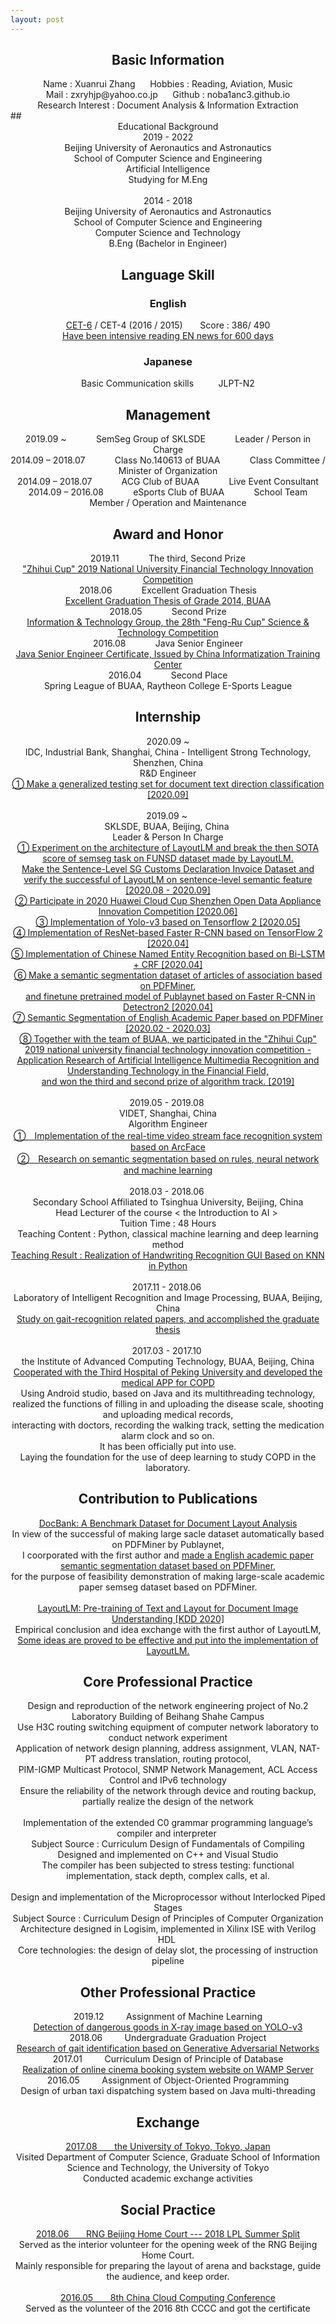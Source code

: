 ```yaml
---
layout: post
---
```


## <center>Basic Information</center>

<center>Name : Xuanrui Zhang      Hobbies : Reading, Aviation, Music</center>
<center>Mail : zxryhjp@yahoo.co.jp      Github : noba1anc3.github.io</center>
<center>Research Interest : Document Analysis & Information Extraction</center>
## <center>Educational Background</center>

<center>2019 - 2022</center>
<center>Beijing University of Aeronautics and Astronautics</center>
<center>School of Computer Science and Engineering</center>
<center>Artificial Intelligence</center>
<center>Studying for M.Eng</center><br>

<center>2014 - 2018</center>
<center>Beijing University of Aeronautics and Astronautics</center>
<center>School of Computer Science and Engineering</center>
<center>Computer Science and Technology</center>
<center>B.Eng (Bachelor in Engineer)</center>

## <center>Language Skill</center>

### <center>English</center>

<center><a href="http://m.qpic.cn/psc?/fef49446-40e0-48c4-adcc-654c5015022c/90yfO.8bOadXEE4MiHsPn6TyffVgPNmGcjIvjOKMuxcAKJ1BZrBzbZJm2HeN8VaripjDuYYmI8vvcL1pckOBsQ!!/b&bo=VAROBlQETgYRCT4!&rf=viewer_4">CET-6</a> / CET-4 (2016 / 2015) &nbsp;&nbsp;&nbsp;&nbsp;&nbsp; Score : 386/ 490</center>

<center><a href="http://www.github.com/noba1anc3/en_news">
Have been intensive reading EN news for 600 days</a></center>

### <center>Japanese</center>

<center>Basic Communication skills &nbsp;&nbsp;&nbsp;&nbsp;&nbsp;&nbsp;&nbsp;&nbsp; JLPT-N2</center>

## <center>Management</center>

<center> 2019.09 ~  &nbsp;&nbsp;&nbsp;&nbsp;&nbsp;&nbsp;&nbsp;&nbsp;&nbsp;&nbsp; 
SemSeg Group of SKLSDE &nbsp;&nbsp;&nbsp;&nbsp;&nbsp;&nbsp;&nbsp;&nbsp;&nbsp;&nbsp; Leader / Person in Charge</center>

<center> 2014.09 – 2018.07 &nbsp;&nbsp;&nbsp;&nbsp;&nbsp;&nbsp;&nbsp;&nbsp;&nbsp;&nbsp; 
Class No.140613 of BUAA &nbsp;&nbsp;&nbsp;&nbsp;&nbsp;&nbsp;&nbsp;&nbsp;&nbsp;&nbsp; Class Committee / Minister of Organization</center>

<center> 2014.09 – 2018.07 &nbsp;&nbsp;&nbsp;&nbsp;&nbsp;&nbsp;&nbsp;&nbsp;&nbsp;&nbsp; 
ACG Club of BUAA &nbsp;&nbsp;&nbsp;&nbsp;&nbsp;&nbsp;&nbsp;&nbsp;&nbsp;&nbsp; Live Event Consultant</center>

<center>2014.09 – 2016.08 &nbsp;&nbsp;&nbsp;&nbsp;&nbsp;&nbsp;&nbsp;&nbsp;&nbsp;&nbsp; 
eSports Club of BUAA &nbsp;&nbsp;&nbsp;&nbsp;&nbsp;&nbsp;&nbsp;&nbsp;&nbsp;&nbsp; School Team Member / Operation and Maintenance</center>

## <center>Award and Honor</center>

<center>2019.11 &nbsp;&nbsp;&nbsp;&nbsp;&nbsp;&nbsp;&nbsp;&nbsp;&nbsp;&nbsp; The third, Second Prize <br>
<a href="http://m.qpic.cn/psc?/fef49446-40e0-48c4-adcc-654c5015022c/90yfO.8bOadXEE4MiHsPn64qNm51rLgAai7.Wdd69I4jNTfeUmBiRviOWdww2JZxEQJ2WmRkpij4t73uFKp6Vw!!/b&bo=CwtABlQM.gYDCc4!&rf=viewer_4">
"Zhihui Cup" 2019 National University Financial Technology Innovation Competition</a></center>

<center>2018.06 &nbsp;&nbsp;&nbsp;&nbsp;&nbsp;&nbsp;&nbsp;&nbsp;&nbsp;&nbsp; Excellent Graduation Thesis <br>
<a href="http://m.qpic.cn/psc?/fef49446-40e0-48c4-adcc-654c5015022c/90yfO.8bOadXEE4MiHsPn0UBm6Jr6mYr41cemrSkByfnoZcEUrB2.JZSuXZOjpIzNLNN3tMV1Ec4flJcMD0RzA!!/b&bo=QAYnCAYN*RADCaM!&rf=viewer_4">
Excellent Graduation Thesis of Grade 2014, BUAA</a></center>

<center>2018.05 &nbsp;&nbsp;&nbsp;&nbsp;&nbsp;&nbsp;&nbsp;&nbsp;&nbsp;&nbsp; Second Prize <br>
<a href="http://m.qpic.cn/psc?/fef49446-40e0-48c4-adcc-654c5015022c/90yfO.8bOadXEE4MiHsPn845wJkoLXf*8GIlqmg.rx6CyjvYPYPKxSZOttN3wbat67Qo.E8E*rcVxWZcXaculA!!/b&bo=LgRVAi4EVQIDCSw!&rf=viewer_4">
Information & Technology Group, the 28th "Feng-Ru Cup" Science & Technology Competition</a></center>

<center>2016.08 &nbsp;&nbsp;&nbsp;&nbsp;&nbsp;&nbsp;&nbsp;&nbsp;&nbsp;&nbsp; Java Senior Engineer <br>
<a href="http://m.qpic.cn/psc?/fef49446-40e0-48c4-adcc-654c5015022c/90yfO.8bOadXEE4MiHsPn3g9S5qc*oXkNhVBvm1Nq.6xhTqNgPHktWroajJv.g7RYgYvxUwaHplX7VzrLL52IA!!/b&bo=VQhABnAIVAYRCQ8!&rf=viewer_4">
Java Senior Engineer Certificate, Issued by China Informatization Training Center</a></center>

<center>2016.04 &nbsp;&nbsp;&nbsp;&nbsp;&nbsp;&nbsp;&nbsp;&nbsp;&nbsp;&nbsp; Second Place <br>
Spring League of BUAA, Raytheon College E-Sports League</center>

## <center>Internship</center>
<center>2020.09 ~ <br>
IDC, Industrial Bank, Shanghai, China - Intelligent Strong Technology, Shenzhen, China <br>
R&D Engineer <br>
<a href="https://github.com/Noba1anc3/Direction_Classify">
① Make a generalized testing set for document text direction classification [2020.09]</a></center><br>

<center>2019.09 ~ <br>
SKLSDE, BUAA, Beijing, China <br>
Leader & Person In Charge <br>
<a href="https://github.com/Noba1anc3/ext_layout_lm">
① Experiment on the architecture of LayoutLM and break the then SOTA score of semseg task on FUNSD dataset made by LayoutLM.<br> Make the Sentence-Level SG Customs Declaration Invoice Dataset and verify the successful of LayoutLM on sentence-level semantic feature [2020.08 - 2020.09]</a><br>
<a href="https://github.com/Noba1anc3/trash_classify_competition">
②  Participate in 2020 Huawei Cloud Cup Shenzhen Open Data Appliance Innovation Competition [2020.06]</a><br>
<a href="https://github.com/Noba1anc3/yolov3-tf2">
③  Implementation of Yolo-v3 based on Tensorflow 2 [2020.05]</a><br>
<a href="https://github.com/Noba1anc3/Faster-RCNN-TensorFlow-2">
④  Implementation of ResNet-based Faster R-CNN based on TensorFlow 2 [2020.04]</a><br>
<a href="https://github.com/Noba1anc3/CH-NER">
⑤  Implementation of Chinese Named Entity Recognition based on Bi-LSTM + CRF [2020.04]</a><br>
<a href="https://github.com/Noba1anc3/Company-Articles-PDF-SemSeg">
⑥  Make a semantic segmentation dataset of articles of association based on PDFMiner</a>,<br> 
<a href="https://github.com/Noba1anc3/Publaynet">
and finetune pretrained model of Publaynet based on Faster R-CNN in Detectron2 [2020.04]</a><br>
<a href="https://github.com/Noba1anc3/Academic-Paper-PDF-SemSeg">
⑦  Semantic Segmentation of English Academic Paper based on PDFMiner [2020.02 - 2020.03]</a><br>
<a href="http://m.qpic.cn/psc?/fef49446-40e0-48c4-adcc-654c5015022c/90yfO.8bOadXEE4MiHsPn64qNm51rLgAai7.Wdd69I4jNTfeUmBiRviOWdww2JZxEQJ2WmRkpij4t73uFKp6Vw!!/b&bo=CwtABlQM.gYDCc4!&rf=viewer_4">
⑧  Together with the team of BUAA, we participated in the "Zhihui Cup" 2019 national university financial technology innovation competition - <br> Application Research of Artificial Intelligence Multimedia Recognition and Understanding Technology in the Financial Field,<br>
 and won the third and second prize of algorithm track. [2019] </a></center><br>

<center>2019.05 - 2019.08 <br>
VIDET, Shanghai, China <br>
Algorithm Engineer <br>
<a href="https://github.com/Noba1anc3/ArcFace">
①　Implementation of the real-time video stream face recognition system based on ArcFace</a><br>
<a href="https://github.com/Noba1anc3/MFCN/wiki/Layout-Analysis">
②　Research on semantic segmentation based on rules, neural network and machine learning</a></center><br>

<center>2018.03 - 2018.06 <br>
Secondary School Affiliated to Tsinghua University, Beijing, China<br>
Head Lecturer of the course < the Introduction to AI > <br>
Tuition Time : 48 Hours  <br>
Teaching Content : Python, classical machine learning and deep learning method <br>
<a href="http://m.qpic.cn/psc?/fef49446-40e0-48c4-adcc-654c5015022c/90yfO.8bOadXEE4MiHsPn457z3U0oTs*AUAkgXCuuLsfjGQuzy6mTp8G2gtroLc6eSq3NqybzcRBC9K9RnjyNQ!!/b&bo=sgaAAigjIA0RCS4!&rf=viewer_4">
Teaching Result : Realization of Handwriting Recognition GUI Based on KNN in Python </a></center><br>

<center>2017.11 - 2018.06 <br>
Laboratory of Intelligent Recognition and Image Processing, BUAA, Beijing, China <br>
<a href="https://github.com/Noba1anc3/-/wiki/Graduate-Thesis">
Study on gait-recognition related papers, and accomplished the graduate thesis </a></center><br>

<center>2017.03 - 2017.10 <br>
the Institute of Advanced Computing Technology, BUAA, Beijing, China <br>
<a href="http://m.qpic.cn/psc?/V50VqFfH2A6OlZ2gWBDL0uxzNK4WmFgm/bqQfVz5yrrGYSXMvKr.cqSiGTcknQpeRj*mUrj7JO4GW9cnmaWtSWHzkVL9kVUM3VhM.6Oz4tyBjboq9ooHc0L0yaF04gmsLpsSkdomECrE!/b&bo=gwlABucMeggBCXs!&rf=viewer_4">
Cooperated with the Third Hospital of Peking University and developed the medical APP for COPD</a><br>
Using Android studio, based on Java and its multithreading technology, <br>
realized the functions of filling in and uploading the disease scale, shooting and uploading medical records, <br>
interacting with doctors, recording the walking track, setting the medication alarm clock and so on. <br>
It has been officially put into use. <br>
Laying the foundation for the use of deep learning to study COPD in the laboratory. </center>

## <center> Contribution to Publications </center>
<center><a href="https://arxiv.org/pdf/2006.01038">DocBank: A Benchmark Dataset for Document Layout Analysis</a><br>
In view of the successful of making large sacle dataset automatically based on PDFMiner by Publaynet,<br>
I coorporated with the first author and <a href="https://github.com/Noba1anc3/Academic-Paper-PDF-SemSeg">made a English academic paper semantic segmentation dataset based on PDFMiner,</a><br>
for the purpose of feasibility demonstration of making large-scale academic paper semseg dataset based on PDFMiner.</center><br>
 
<center><a href="https://arxiv.org/pdf/1912.13318">LayoutLM: Pre-training of Text and Layout for Document Image Understanding [KDD 2020]</a><br>
Empirical conclusion and idea exchange with the first author of LayoutLM,<br>
<a href="https://github.com/Noba1anc3/Document-Analysis-Recognition/blob/master/LayoutLM:%20Pre-training%20of%20Text%20and%20Layout%20for%20Document%20Image%20Understanding.md">
Some ideas are proved to be effective and put into the implementation of LayoutLM.</a></center>

## <center> Core Professional Practice </center>

<center>Design and reproduction of the network engineering project of No.2 Laboratory Building of Beihang Shahe Campus <br>
Use H3C routing switching equipment of computer network laboratory to conduct network experiment <br>
Application of network design planning, address assignment, VLAN, NAT-PT address translation, routing protocol, <br>
PIM-IGMP Multicast Protocol, SNMP Network Management, ACL Access Control and IPv6 technology <br>
Ensure the reliability of the network through device and routing backup, partially realize the design of the network </center><br>

<center>Implementation of the extended C0 grammar programming language’s compiler and interpreter <br>
Subject Source : Curriculum Design of Fundamentals of Compiling <br>
Designed and implemented on C++ and Visual Studio <br>
The compiler has been subjected to stress testing: functional implementation, stack depth, complex calls, et al. </center><br>

<center>Design and implementation of the Microprocessor without Interlocked Piped Stages <br>
Subject Source : Curriculum Design of Principles of Computer Organization <br>
Architecture designed in Logisim, implemented in Xilinx ISE with Verilog HDL <br>
Core technologies: the design of delay slot, the processing of instruction pipeline </center>

## <center> Other Professional Practice </center>

<center>2019.12 &nbsp;&nbsp;&nbsp;&nbsp;&nbsp;&nbsp;&nbsp; Assignment of Machine Learning <br>
<a href="https://github.com/Noba1anc3/yolov3">Detection of dangerous goods in X-ray image based on YOLO-v3</a><br></center>

<center>2018.06 &nbsp;&nbsp;&nbsp;&nbsp;&nbsp;&nbsp;&nbsp; Undergraduate Graduation Project <br>
<a href="https://github.com/Noba1anc3/-/wiki/Graduate-Thesis">Research of gait identification based on Generative Adversarial Networks</a><br></center>

<center>2017.01 &nbsp;&nbsp;&nbsp;&nbsp;&nbsp;&nbsp;&nbsp; Curriculum Design of Principle of Database <br>
<a href="http://m.qpic.cn/psc?/fef49446-40e0-48c4-adcc-654c5015022c/90yfO.8bOadXEE4MiHsPn8aYsXOxmoC2rhQQauCmqa44mbjWqWr5cNFy6*uX2Rs92JltlEiwUFSNGIgRCkj*1A!!/b&bo=gAJcCaAFEBURCUk!&rf=viewer_4">Realization of online cinema booking system website on WAMP Server</a><br></center>

<center>2016.05 &nbsp;&nbsp;&nbsp;&nbsp;&nbsp;&nbsp;&nbsp; Assignment of Object-Oriented Programming <br>
Design of urban taxi dispatching system based on Java multi-threading </center>

## <center> Exchange </center>

<center><a href="http://m.qpic.cn/psc?/fef49446-40e0-48c4-adcc-654c5015022c/90yfO.8bOadXEE4MiHsPn77BdHzgQDvG4wJ*BNz3.0AVveG5vutaOZvVcRYnlDC6RV5PFHy8bJJvJ4Y7o.6tCg!!/b&bo=0AIABdACAAURCT4!&rf=viewer_4">2017.08 &nbsp;&nbsp;&nbsp;&nbsp;&nbsp; the University of Tokyo, Tokyo, Japan</a><br> 
Visited Department of Computer Science, Graduate School of Information Science and Technology, the University of Tokyo<br>
Conducted academic exchange activities</center>

## <center> Social Practice </center>

<center><a href="http://m.qpic.cn/psc?/fef49446-40e0-48c4-adcc-654c5015022c/90yfO.8bOadXEE4MiHsPn23gQmzbVdoxbv*exsH6rmg4p7MZXaoX7AkuQindec*IS2M0BZVDtgMqFvcN911WUA!!/b&bo=qAZABvwIcAgRCVo!&rf=viewer_4">2018.06 &nbsp;&nbsp;&nbsp;&nbsp;&nbsp; RNG Beijing Home Court --- 2018 LPL Summer Split</a><br>
Served as the interior volunteer for the opening week of the RNG Beijing Home Court. <br>
Mainly responsible for preparing the layout of arena and backstage, guide the audience, and keep order. </center><br>

<center><a href="http://m.qpic.cn/psc?/fef49446-40e0-48c4-adcc-654c5015022c/90yfO.8bOadXEE4MiHsPn*zgMvy1JdwreAOHASXGwARpiDpA7ty3mRM.7*RctmUrFvplblQPiwKziyU*EUmkiA!!/b&bo=VQhABgASgA0RCbo!&rf=viewer_4">2016.05 &nbsp;&nbsp;&nbsp;&nbsp;&nbsp; 8th China Cloud Computing Conference</a><br>
Served as the volunteer of the 2016 8th CCCC and got the certificate </center>

